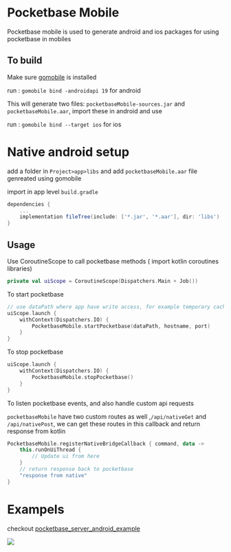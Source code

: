 # Pocketbase Mobile

Pocketbase mobile is used to generate android and ios packages for using pocketbase in mobiles


## To build

Make sure [gomobile](https://pkg.go.dev/golang.org/x/mobile/cmd/gomobile) is installed 

run :  `gomobile bind -androidapi 19` for android

This will generate two files: `pocketbaseMobile-sources.jar` and `pocketbaseMobile.aar`, import these in android and use

run : `gomobile bind --target ios` for ios


# Native android setup

add a folder in `Project>app>libs` and add `pocketbaseMobile.aar` file genreated using gomobile

import in app level `build.gradle`

```gradle
dependencies {
    ...
    implementation fileTree(include: ['*.jar', '*.aar'], dir: 'libs')
}
```

## Usage

Use CoroutineScope to call pocketbase methods ( import kotlin coroutines libraries)

```kotlin
private val uiScope = CoroutineScope(Dispatchers.Main + Job())
```

To start pocketbase

```kotlin
// use dataPath where app have write access, for example temporary cache path `context.cacheDir.absolutePath`
uiScope.launch {
    withContext(Dispatchers.IO) {
        PocketbaseMobile.startPocketbase(dataPath, hostname, port)
    }
}
```

To stop pocketbase

```kotlin
uiScope.launch {
    withContext(Dispatchers.IO) {
        PocketbaseMobile.stopPocketbase()
    }
}
```

To listen pocketbase events, and also handle custom api requests

`pocketbaseMobile` have two custom routes as well ,`/api/nativeGet` and `/api/nativePost`, we can
get these routes in this callback and return response from kotlin

```kotlin
PocketbaseMobile.registerNativeBridgeCallback { command, data ->
    this.runOnUiThread {
        // Update ui from here
    }
    // return response back to pocketbase
    "response from native"
}
```

# Exampels

checkout [pocketbase_server_android_example](https://github.com/rohitsangwan01/pocketbase_server_android_example)

![](https://github.com/rohitsangwan01/pocketbase_mobile/assets/59526499/c8a62bdc-6c91-4da1-b5e1-834ae736aa2c)




